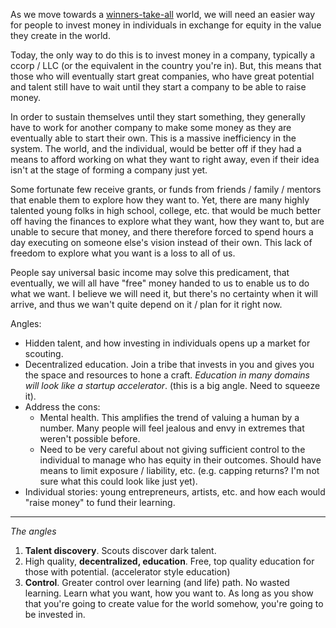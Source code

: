 As we move towards a [winners-take-all](https://jisnu.org/winners) world, we will need an easier way for people to invest money in individuals in exchange for equity in the value they create in the world.

Today, the only way to do this is to invest money in a company, typically a ccorp / LLC (or the equivalent in the country you're in). But, this means that those who will eventually start great companies, who have great potential and talent still have to wait until they start a company to be able to raise money.

In order to sustain themselves until they start something, they generally have to work for another company to make some money as they are eventually able to start their own. This is a massive inefficiency in the system. The world, and the individual, would be better off if they had a means to afford working on what they want to right away, even if their idea isn't at the stage of forming a company just yet.

Some fortunate few receive grants, or funds from friends / family / mentors that enable them to explore how they want to. Yet, there are many highly talented young folks in high school, college, etc. that would be much better off having the finances to explore what they want, how they want to, but are unable to secure that money, and there therefore forced to spend hours a day executing on someone else's vision instead of their own. This lack of freedom to explore what you want is a loss to all of us.

People say universal basic income may solve this predicament, that eventually, we will all have "free" money handed to us to enable us to do what we want. I believe we will need it, but there's no certainty when it will arrive, and thus we wan't quite depend on it / plan for it right now.

Angles:
- Hidden talent, and how investing in individuals opens up a market for scouting.
- Decentralized education. Join a tribe that invests in you and gives you the space and resources to hone a craft. *Education in many domains will look like a startup accelerator*. (this is a big angle. Need to squeeze it).
- Address the cons:
	- Mental health. This amplifies the trend of valuing a human by a number. Many people will feel jealous and envy in extremes that weren't possible before.
	- Need to be very careful about not giving sufficient control to the individual to manage who has equity in their outcomes. Should have means to limit exposure / liability, etc. (e.g. capping returns? I'm not sure what this could look like just yet).
- Individual stories: young entrepreneurs, artists, etc. and how each would "raise money" to fund their learning.

---

*The angles*
1. **Talent discovery**. Scouts discover dark talent.
2. High quality, **decentralized, education**. Free, top quality education for those with potential. (accelerator style education)
3. **Control**. Greater control over learning (and life) path. No wasted learning. Learn what you want, how you want to. As long as you show that you're going to create value for the world somehow, you're going to be invested in.

